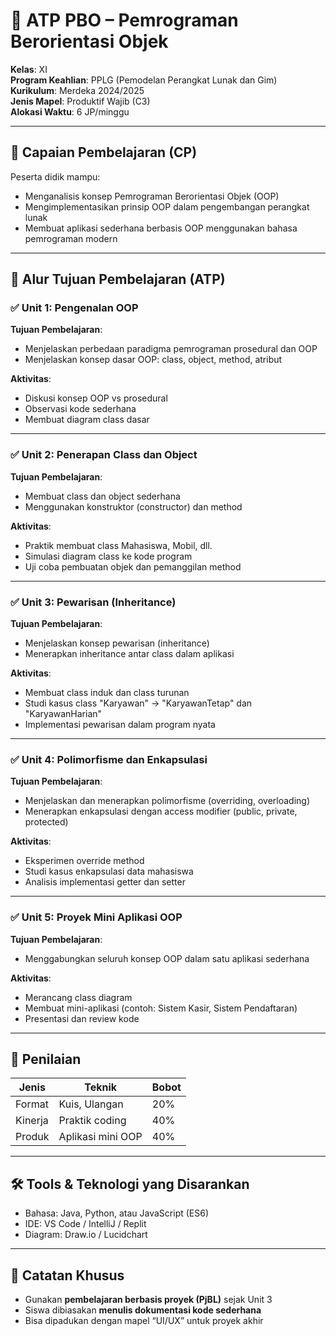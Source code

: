# 📘 ATP PBO – Pemrograman Berorientasi Objek  
**Kelas**: XI  
**Program Keahlian**: PPLG (Pemodelan Perangkat Lunak dan Gim)  
**Kurikulum**: Merdeka 2024/2025  
**Jenis Mapel**: Produktif Wajib (C3)  
**Alokasi Waktu**: 6 JP/minggu

---

## 🎯 Capaian Pembelajaran (CP)

Peserta didik mampu:
- Menganalisis konsep Pemrograman Berorientasi Objek (OOP)
- Mengimplementasikan prinsip OOP dalam pengembangan perangkat lunak
- Membuat aplikasi sederhana berbasis OOP menggunakan bahasa pemrograman modern

---

## 🧩 Alur Tujuan Pembelajaran (ATP)

### ✅ **Unit 1: Pengenalan OOP**
**Tujuan Pembelajaran**:
- Menjelaskan perbedaan paradigma pemrograman prosedural dan OOP
- Menjelaskan konsep dasar OOP: class, object, method, atribut

**Aktivitas**:
- Diskusi konsep OOP vs prosedural
- Observasi kode sederhana
- Membuat diagram class dasar

---

### ✅ **Unit 2: Penerapan Class dan Object**
**Tujuan Pembelajaran**:
- Membuat class dan object sederhana
- Menggunakan konstruktor (constructor) dan method

**Aktivitas**:
- Praktik membuat class Mahasiswa, Mobil, dll.
- Simulasi diagram class ke kode program
- Uji coba pembuatan objek dan pemanggilan method

---

### ✅ **Unit 3: Pewarisan (Inheritance)**
**Tujuan Pembelajaran**:
- Menjelaskan konsep pewarisan (inheritance)
- Menerapkan inheritance antar class dalam aplikasi

**Aktivitas**:
- Membuat class induk dan class turunan
- Studi kasus class "Karyawan" → "KaryawanTetap" dan "KaryawanHarian"
- Implementasi pewarisan dalam program nyata

---

### ✅ **Unit 4: Polimorfisme dan Enkapsulasi**
**Tujuan Pembelajaran**:
- Menjelaskan dan menerapkan polimorfisme (overriding, overloading)
- Menerapkan enkapsulasi dengan access modifier (public, private, protected)

**Aktivitas**:
- Eksperimen override method
- Studi kasus enkapsulasi data mahasiswa
- Analisis implementasi getter dan setter

---

### ✅ **Unit 5: Proyek Mini Aplikasi OOP**
**Tujuan Pembelajaran**:
- Menggabungkan seluruh konsep OOP dalam satu aplikasi sederhana

**Aktivitas**:
- Merancang class diagram
- Membuat mini-aplikasi (contoh: Sistem Kasir, Sistem Pendaftaran)
- Presentasi dan review kode

---

## 📌 Penilaian

| Jenis | Teknik | Bobot |
|-------|--------|--------|
| Format | Kuis, Ulangan | 20% |
| Kinerja | Praktik coding | 40% |
| Produk | Aplikasi mini OOP | 40% |

---

## 🛠️ Tools & Teknologi yang Disarankan
- Bahasa: Java, Python, atau JavaScript (ES6)
- IDE: VS Code / IntelliJ / Replit
- Diagram: Draw.io / Lucidchart

---

## 🔖 Catatan Khusus
- Gunakan **pembelajaran berbasis proyek (PjBL)** sejak Unit 3
- Siswa dibiasakan **menulis dokumentasi kode sederhana**
- Bisa dipadukan dengan mapel “UI/UX” untuk proyek akhir

```

